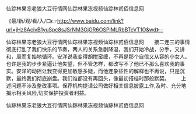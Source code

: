 仙踪林果冻老狼大豆行情网仙踪林果冻视频仙踪林贰佰信息网

《最/新/观/看/入/口👉http://www.baidu.com/link?url=jHz8AcivB1yuSpc8sJSrNM3GjOR6OSPiMLRbBTcVT1O&wd》--

仙踪林果冻老狼大豆行情网仙踪林果冻视频仙踪林贰佰信息网　　接二连三的事情彻底打乱了我们快乐的节奏，两人的关系急剧降温，我们开始冷战，分手，又讲和，周而复始地循环。安洋说我变得胡搅蛮缠，不再是那个自信又从容的小女人。也许是我的步步紧逼让他失望，但不管怎样，都改写不了他已不那么喜欢我的事实。安洋的动摇让我变得更加敏感多疑，而他连象征性的解释也不再说，只是沉默，最终我们彻底崩盘。我们谁都没有再回头，像最初搭档时那般默契。
　　上述问题不涉及整改事项。保荐机构提请公司做好相关信息披露工作,及时、充分地揭示相关风险,切实保护投资者利益。





仙踪林果冻老狼大豆行情网仙踪林果冻视频仙踪林贰佰信息网
